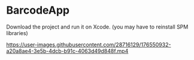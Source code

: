 # BarcodeApp
 

Download the project and run it on Xcode. (you may have to reinstall SPM libraries)

https://user-images.githubusercontent.com/28716129/176550932-a20a8ae4-3e5b-4dcb-b91c-4063d49d848f.mp4

